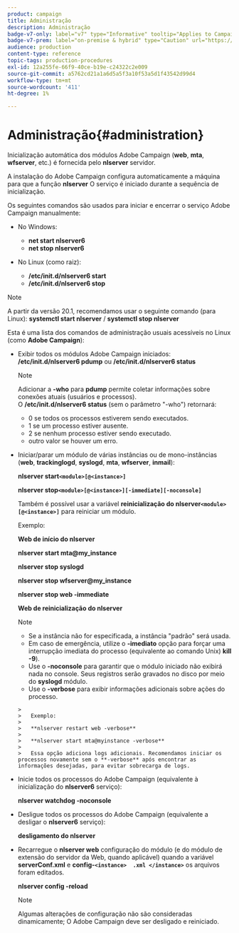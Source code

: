 ```yaml
---
product: campaign
title: Administração
description: Administração
badge-v7-only: label="v7" type="Informative" tooltip="Applies to Campaign Classic v7 only"
badge-v7-prem: label="on-premise & hybrid" type="Caution" url="https://experienceleague.adobe.com/docs/campaign-classic/using/installing-campaign-classic/architecture-and-hosting-models/hosting-models-lp/hosting-models.html?lang=en" tooltip="Applies to on-premise and hybrid deployments only"
audience: production
content-type: reference
topic-tags: production-procedures
exl-id: 12a255fe-66f9-40ce-b19e-c24322c2e009
source-git-commit: a5762cd21a1a6d5a5f3a10f53a5d1f43542d99d4
workflow-type: tm+mt
source-wordcount: '411'
ht-degree: 1%

---
```


# Administração{#administration}



Inicialização automática dos módulos Adobe Campaign (**web**, **mta**, **wfserver**, etc.) é fornecida pelo **nlserver** servidor.

A instalação do Adobe Campaign configura automaticamente a máquina para que a função **nlserver** O serviço é iniciado durante a sequência de inicialização.

Os seguintes comandos são usados para iniciar e encerrar o serviço Adobe Campaign manualmente:

* No Windows:

   * **net start nlserver6**
   * **net stop nlserver6**

* No Linux (como raiz):

   * **/etc/init.d/nlserver6 start**
   * **/etc/init.d/nlserver6 stop**

>[!NOTE]
>
>A partir da versão 20.1, recomendamos usar o seguinte comando (para Linux): **systemctl start nlserver** / **systemctl stop nlserver**

Esta é uma lista dos comandos de administração usuais acessíveis no Linux (como **Adobe Campaign**):

* Exibir todos os módulos Adobe Campaign iniciados: **/etc/init.d/nlserver6 pdump** ou **/etc/init.d/nlserver6 status**

   >[!NOTE]
   >
   >Adicionar a **-who** para **pdump** permite coletar informações sobre conexões atuais (usuários e processos).\
   >O **/etc/init.d/nlserver6 status** (sem o parâmetro &quot;-who&quot;) retornará:
   >
   >    * 0 se todos os processos estiverem sendo executados.
   >    * 1 se um processo estiver ausente.
   >    * 2 se nenhum processo estiver sendo executado.
   >    * outro valor se houver um erro.


* Iniciar/parar um módulo de várias instâncias ou de mono-instâncias (**web**, **trackinglogd**, **syslogd**, **mta**, **wfserver**, **inmail**):

   **nlserver start`<module>[@<instance>]`**

   **nlserver stop`<module>[@<instance>][-immediate][-noconsole]`**

   Também é possível usar a variável **reinicialização do nlserver`<module>[@<instance>]`** para reiniciar um módulo.

   Exemplo:

   **Web de início do nlserver**

   **nlserver start mta@my_instance**

   **nlserver stop syslogd**

   **nlserver stop wfserver@my_instance**

   **nlserver stop web -immediate**

   **Web de reinicialização do nlserver**

   >[!NOTE]
   >
   >* Se a instância não for especificada, a instância &quot;padrão&quot; será usada.
   >* Em caso de emergência, utilize o **-imediato** opção para forçar uma interrupção imediata do processo (equivalente ao comando Unix) **kill -9**).
   >* Use o **-noconsole** para garantir que o módulo iniciado não exibirá nada no console. Seus registros serão gravados no disco por meio do **syslogd** módulo.
   >* Use o **-verbose** para exibir informações adicionais sobre ações do processo.

      >
      >   Exemplo:
      >
      >   **nlserver restart web -verbose**
      >
      >   **nlserver start mta@myinstance -verbose**
      >
      >   Essa opção adiciona logs adicionais. Recomendamos iniciar os processos novamente sem o **-verbose** após encontrar as informações desejadas, para evitar sobrecarga de logs.


* Inicie todos os processos do Adobe Campaign (equivalente à inicialização do **nlserver6** serviço):

   **nlserver watchdog -noconsole**

* Desligue todos os processos do Adobe Campaign (equivalente a desligar o **nlserver6** serviço):

   **desligamento do nlserver**

* Recarregue o **nlserver web** configuração do módulo (e do módulo de extensão do servidor da Web, quando aplicável) quando a variável **serverConf.xml** e **config-`<instance>  .xml </instance>`** os arquivos foram editados.

   **nlserver config -reload**

   >[!NOTE]
   >
   >Algumas alterações de configuração não são consideradas dinamicamente; O Adobe Campaign deve ser desligado e reiniciado.
